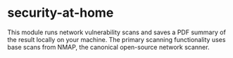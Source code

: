 security-at-home
================

This module runs network vulnerability scans and saves a PDF summary of the result locally on your machine. The primary scanning functionality uses base scans from NMAP, the canonical open-source network scanner.  

